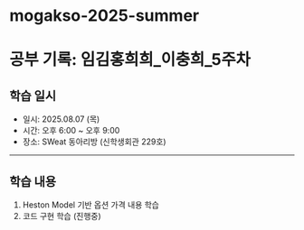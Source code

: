 # mogakso-2025-summer

# 공부 기록: 임김홍희희_이충희_5주차

## 학습 일시
- 일시: 2025.08.07 (목) 
- 시간: 오후 6:00 ~ 오후 9:00
- 장소: SWeat 동아리방 (신학생회관 229호)

---

## 학습 내용
1. Heston Model 기반 옵션 가격 내용 학습 
2. 코드 구현 학습 (진행중)